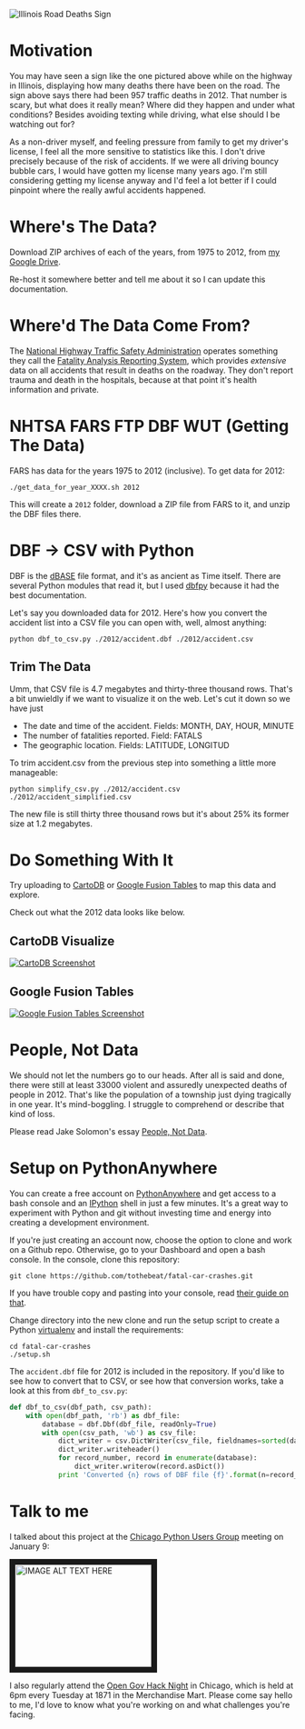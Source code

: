 ![Illinois Road Deaths Sign](https://raw.githubusercontent.com/tothebeat/fatal-car-crashes/master/roadsign.jpg)

# Motivation

You may have seen a sign like the one pictured above while on the highway in Illinois, displaying how many deaths there have been on the road. The sign above says there had been 957 traffic deaths in 2012. That number is scary, but what does it really mean? Where did they happen and under what conditions? Besides avoiding texting while driving, what else should I be watching out for?

As a non-driver myself, and feeling pressure from family to get my driver's license, I feel all the more sensitive to statistics like this. I don't drive precisely because of the risk of accidents. If we were all driving bouncy bubble cars, I would have gotten my license many years ago. I'm still considering getting my license anyway and I'd feel a lot better if I could pinpoint where the really awful accidents happened.

# Where's The Data?

Download ZIP archives of each of the years, from 1975 to 2012, from [my Google Drive](https://drive.google.com/folderview?id=0B-uK_N5AC6DqUllFM3JvYk93RTQ&usp=drive_web). 

Re-host it somewhere better and tell me about it so I can update this documentation.

# Where'd The Data Come From?

The [National Highway Traffic Safety Administration](http://www.nhtsa.gov/) operates something they call the [Fatality Analysis Reporting System](http://www-fars.nhtsa.dot.gov/Main/index.aspx), which provides _extensive_ data on all accidents that result in deaths on the roadway. They don't report trauma and death in the hospitals, because at that point it's health information and private.


# NHTSA FARS FTP DBF WUT (Getting The Data)

FARS has data for the years 1975 to 2012 (inclusive). To get data for 2012:

```
./get_data_for_year_XXXX.sh 2012
```

This will create a `2012` folder, download a ZIP file from FARS to it, and unzip the DBF files there.

# DBF -> CSV with Python

DBF is the [dBASE](http://en.wikipedia.org/wiki/DBase) file format, and it's as ancient as Time itself. There are several Python modules that read it, but I used [dbfpy](http://dbfpy.sourceforge.net/) because it had the best documentation.

Let's say you downloaded data for 2012. Here's how you convert the accident list into a CSV file you can open with, well, almost anything:

```
python dbf_to_csv.py ./2012/accident.dbf ./2012/accident.csv
```

## Trim The Data

Umm, that CSV file is 4.7 megabytes and thirty-three thousand rows. That's a bit unwieldly if we want to visualize it on the web. Let's cut it down so we have just

* The date and time of the accident. Fields: MONTH, DAY, HOUR, MINUTE
* The number of fatalities reported. Field: FATALS
* The geographic location. Fields: LATITUDE, LONGITUD

To trim accident.csv from the previous step into something a little more manageable:

```
python simplify_csv.py ./2012/accident.csv ./2012/accident_simplified.csv
```

The new file is still thirty three thousand rows but it's about 25% its former size at 1.2 megabytes.

# Do Something With It

Try uploading to [CartoDB](http://cartodb.com/visualize) or [Google Fusion Tables](http://www.google.com/drive/apps.html#fusiontables) to map this data and explore.

Check out what the 2012 data looks like below.

## CartoDB Visualize

[![CartoDB Screenshot](https://raw.githubusercontent.com/tothebeat/fatal-car-crashes/master/cartodb_screenshot.png)](http://cdb.io/1cagt7b)

## Google Fusion Tables

[![Google Fusion Tables Screenshot](https://raw.githubusercontent.com/tothebeat/fatal-car-crashes/master/fusiontable_screenshot.png)](https://www.google.com/fusiontables/DataSource?docid=1HSmnbonscs8FbUkrVqr6vPiZFsNR02P_PaRqDNY)

# People, Not Data

We should not let the numbers go to our heads. After all is said and done, there were still at least 33000 violent and assuredly unexpected deaths of people in 2012. That's like the population of a township just dying tragically in one year. It's mind-boggling. I struggle to comprehend or describe that kind of loss.

Please read Jake Solomon's essay [People, Not Data](https://medium.com/p/47434acb50a8).

# Setup on PythonAnywhere

You can create a free account on [PythonAnywhere](https://www.pythonanywhere.com/) and get access to a bash console and an [IPython](http://ipython.org/) shell in just a few minutes. It's a great way to experiment with Python and git without investing time and energy into creating a development environment.

If you're just creating an account now, choose the option to clone and work on a Github repo. Otherwise, go to your Dashboard and open a bash console. In the console, clone this repository:

```
git clone https://github.com/tothebeat/fatal-car-crashes.git
```

If you have trouble copy and pasting into your console, read [their guide on that](https://www.pythonanywhere.com/wiki/CopyAndPaste).

Change directory into the new clone and run the setup script to create a Python [virtualenv](http://www.virtualenv.org/en/latest/) and install the requirements:

```
cd fatal-car-crashes
./setup.sh
```

The `accident.dbf` file for 2012 is included in the repository. If you'd like to see how to convert that to CSV, or see how that conversion works, take a look at this from `dbf_to_csv.py`:

```python
def dbf_to_csv(dbf_path, csv_path):
    with open(dbf_path, 'rb') as dbf_file:
        database = dbf.Dbf(dbf_file, readOnly=True)
        with open(csv_path, 'wb') as csv_file:
            dict_writer = csv.DictWriter(csv_file, fieldnames=sorted(database[0].asDict().keys()))
            dict_writer.writeheader()
            for record_number, record in enumerate(database):
                dict_writer.writerow(record.asDict())
            print 'Converted {n} rows of DBF file {f}'.format(n=record_number, f=dbf_path)
```

# Talk to me

I talked about this project at the [Chicago Python Users Group](http://www.chipy.org/) meeting on January 9:

<a href="http://www.youtube.com/watch?feature=player_embedded&v=MN1y5lvSHQ8
" target="_blank"><img src="http://img.youtube.com/vi/MN1y5lvSHQ8/0.jpg" 
alt="IMAGE ALT TEXT HERE" width="240" height="180" border="10" /></a>

I also regularly attend the [Open Gov Hack Night](http://opengovhacknight.org/) in Chicago, which is held at 6pm every Tuesday at 1871 in the Merchandise Mart. Please come say hello to me, I'd love to know what you're working on and what challenges you're facing.
